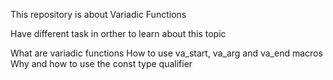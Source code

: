 This repository is about Variadic Functions

Have different task in orther to learn about this topic

What are variadic functions
How to use va_start, va_arg and va_end macros
Why and how to use the const type qualifier
